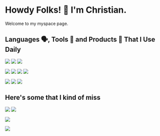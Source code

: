 # Howdy Folks! 👋 I'm Christian.

Welcome to my myspace page.

## Languages 🗣, Tools 🔧 and Products 🎁 That I Use Daily
<p>
<img src="https://img.shields.io/static/v1?message=go&label=&logo=go&color=blue&style=for-the-badge"/>
<img src="https://img.shields.io/static/v1?message=Python&label=&logo=python&color=yellow&style=for-the-badge"/>
<img src="https://img.shields.io/static/v1?message=JavaScript&label=&logo=JavaScript&color=black&style=for-the-badge"/>
</p>
<p>
<img src="https://img.shields.io/static/v1?message=TF&label=&logo=terraform&color=purple&style=for-the-badge"/>
<img src="https://img.shields.io/static/v1?message=git&label=&logo=git&color=white&style=for-the-badge"/>
<img src="https://img.shields.io/static/v1?message=containers&label=&logo=docker&color=lightblue&style=for-the-badge"/>
<img src="https://img.shields.io/static/v1?message=linux&label=&logo=debian&color=A81D33&style=for-the-badge"/>
</p>
<p>
<img src="https://img.shields.io/static/v1?message=github&label=&logo=github&color=grey&style=for-the-badge"/>
<img src="https://img.shields.io/static/v1?message=AWS&label=&logo=amazon+aws&color=yellow&style=for-the-badge"/>
<img src="https://img.shields.io/static/v1?message=CircleCI&label=&logo=circleci&color=green&style=for-the-badge"/>
</p>

## Here's some that I kind of miss
<p>
<img src="https://img.shields.io/static/v1?message=Java&label=&logo=Java&color=red&style=for-the-badge"/>
<img src="https://img.shields.io/static/v1?message=c%2B%2B&label=&logo=c%2B%2B&color=lightblue&style=for-the-badge"/>
</p>
<p>
<img src="https://img.shields.io/static/v1?message=spring&label=&logo=spring&color=6DB33F&logoColor=white&style=for-the-badge"/>
</p>
<p>
<img src="https://img.shields.io/static/v1?message=Jenkins&label=&logo=jenkins&color=D24939&logoColor=black&style=for-the-badge"/>
</p>